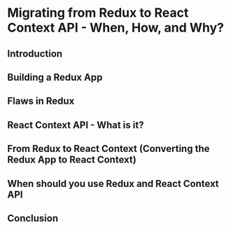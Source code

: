 # Migrating from Redux to React Context API - When, How, and Why?

## Introduction

## Building a Redux App

## Flaws in Redux

## React Context API - What is it?

## From Redux to React Context (Converting the Redux App to React Context)

## When should you use Redux and React Context API

## Conclusion
